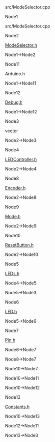 src/ModeSelector.cpp

Node1

src/ModeSelector.cpp

Node2

[ModeSelector.h](ModeSelector_8h.html " ")

Node1-\>Node2

Node11

Arduino.h

Node1-\>Node11

Node12

[Debug.h](Debug_8h.html " ")

Node1-\>Node12

Node3

vector

Node2-\>Node3

Node4

[LEDController.h](LEDController_8h.html " ")

Node2-\>Node4

Node8

[Encoder.h](Encoder_8h.html " ")

Node2-\>Node8

Node9

[Mode.h](Mode_8h.html " ")

Node2-\>Node9

Node10

[ResetButton.h](ResetButton_8h.html " ")

Node2-\>Node10

Node5

[LEDs.h](LEDs_8h.html " ")

Node4-\>Node5

Node5-\>Node3

Node6

[LED.h](LED_8h.html " ")

Node5-\>Node6

Node7

[Pin.h](Pin_8h.html " ")

Node6-\>Node7

Node8-\>Node7

Node10-\>Node7

Node10-\>Node11

Node10-\>Node12

Node13

[Constants.h](Constants_8h.html " ")

Node10-\>Node13

Node12-\>Node11

Node13-\>Node3
